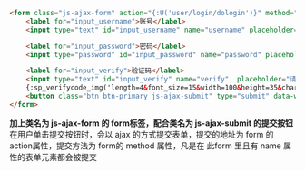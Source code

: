 ```html
<form class="js-ajax-form" action="{:U('user/login/dologin')}" method="post">
    <label for="input_username">账号</label>
    <input type="text" id="input_username" name="username" placeholder="请输入用户名或者邮箱" class="span3">

    <label for="input_password">密码</label>
    <input type="password" id="input_password" name="password" placeholder="请输入密码" class="span3">

    <label for="input_verify">验证码</label>
    <input type="text" id="input_verify" name="verify"  placeholder="请输入验证码" class="span3">
    {:sp_verifycode_img('length=4&font_size=15&width=100&height=35&charset=1234567890')}
    <button class="btn btn-primary js-ajax-submit" type="submit" data-wait="1500">确定</button>
</form>
```
**加上类名为 js-ajax-form 的 form标签，配合类名为 js-ajax-submit 的提交按钮**
在用户单击提交按钮时，会以 ajax 的方式提交表单，提交的地址为 form 的 action属性，提交方法为 form的 method 属性，凡是在 此form 里且有 name 属性的表单元素都会被提交

